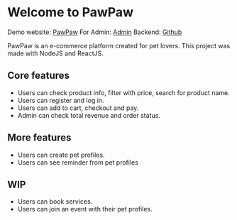 # Welcome to PawPaw

Demo website: [PawPaw](https://pawpaw.netlify.app/) 
For Admin: [Admin](https://pawpaw.netlify.app/admin)
Backend: [Github](https://github.com/ThuThao-Jul/pawpawpetshop-be)

PawPaw is an e-commerce platform created for pet lovers. This project was made with NodeJS and ReactJS.

## Core features

- Users can check product info, filter with price, search for product name.
- Users can register and log in.
- Users can add to cart, checkout and pay.
- Admin can check total revenue and order status.

## More features

- Users can create pet profiles.
- Users can see reminder from pet profiles

## WIP

- Users can book services.
- Users can join an event with their pet profiles.

